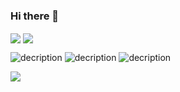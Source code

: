 ### Hi there 👋

<!--
**pydnb/pydnb** is a ✨ _special_ ✨ repository because its `README.md` (this file) appears on your GitHub profile.

Here are some ideas to get you started:

- 🔭 I’m currently working on ...
- 🌱 I’m currently learning ...
- 👯 I’m looking to collaborate on ...
- 🤔 I’m looking for help with ...
- 💬 Ask me about ...
- 📫 How to reach me: ...
- 😄 Pronouns: ...
- ⚡ Fun fact: ...
-->
<!--状态展示：-->
<img align="center"  src="https://github-readme-stats.vercel.app/api?username=pydnb&show_icons=true&theme=radical"/>

<!--语言使用统计：-->
<img align="center"  src="https://github-readme-stats.vercel.app/api/top-langs/?username=pydnb&theme=radical&layout=compact"  />

<!--语言徽标展示：-->
![decription](https://img.shields.io/badge/Language-C++-black)
![decription](https://img.shields.io/badge/Language-Python-red)
![decription](https://img.shields.io/badge/Language-Java-green)

<img src="https://readme-typing-svg.herokuapp.com/?lines=欢迎来到我的github;消息2&font=Roboto" />
